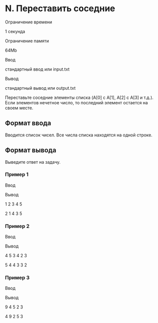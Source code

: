 N. Переставить соседние
=======================

Ограничение времени

1 секунда

Ограничение памяти

64Mb

Ввод

стандартный ввод или input.txt

Вывод

стандартный вывод или output.txt

Переставьте соседние элементы списка (A\[0\] c A\[1\], A\[2\] c A\[3\] и т.д.). Если элементов нечетное число, то последний элемент остается на своем месте.

Формат ввода
------------

Вводится список чисел. Все числа списка находятся на одной строке.

Формат вывода
-------------

Выведите ответ на задачу.

### Пример 1

Ввод

Вывод

1 2 3 4 5

2 1 4 3 5 

### Пример 2

Ввод

Вывод

4 5 3 4 2 3

5 4 4 3 3 2 

### Пример 3

Ввод

Вывод

9 4 5 2 3

4 9 2 5 3